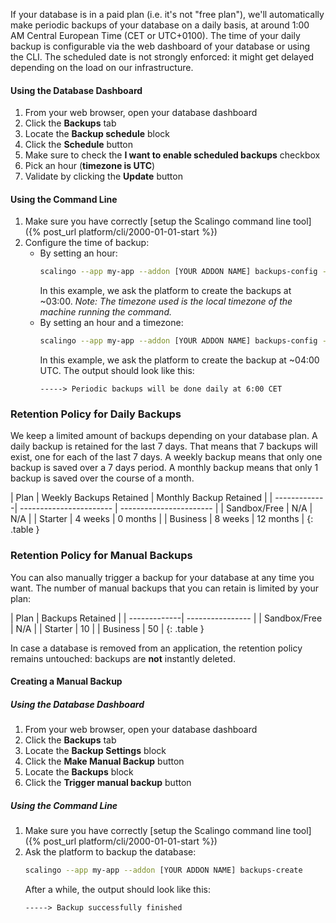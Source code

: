 If your database is in a paid plan (i.e. it's not "free plan"), we'll automatically make periodic backups of your database on a daily basis, at around 1:00 AM Central European Time (CET or UTC+0100). The time of your daily backup is configurable via the web dashboard of your database or using the CLI. The scheduled date is not strongly enforced: it might get delayed depending on the load on our infrastructure.

#### Using the Database Dashboard

1. From your web browser, open your database dashboard
2. Click the **Backups** tab
3. Locate the **Backup schedule** block
4. Click the **Schedule** button
5. Make sure to check the **I want to enable scheduled backups** checkbox
6. Pick an hour (**timezone is UTC**)
7. Validate by clicking the **Update** button

#### Using the Command Line

1. Make sure you have correctly [setup the Scalingo command line tool]({% post_url platform/cli/2000-01-01-start %})
2. Configure the time of backup:
   - By setting an hour:
     ```bash
     scalingo --app my-app --addon [YOUR ADDON NAME] backups-config --schedule-at 3
     ```
     In this example, we ask the platform to create the backups at ~03:00.
     _Note: The timezone used is the local timezone of the machine running the command._
   - By setting an hour and a timezone:
     ```bash
     scalingo --app my-app --addon [YOUR ADDON NAME] backups-config --schedule-at "4:00 UTC"
     ```
     In this example, we ask the platform to create the backup at ~04:00 UTC.
     The output should look like this:
     ```text
     -----> Periodic backups will be done daily at 6:00 CET
     ```

### Retention Policy for Daily Backups

We keep a limited amount of backups depending on your database plan. A daily backup is retained for the last 7 days. That means that 7 backups will exist, one for each of the last 7 days. A weekly backup means that only one backup is saved over a 7 days period. A monthly backup means that only 1 backup is saved over the course of a month.

<div class="overflow-horizontal-content" markdown="1">
| Plan         | Weekly Backups Retained | Monthly Backup Retained |
| -------------| ----------------------- | ----------------------- |
| Sandbox/Free | N/A                     | N/A                     |
| Starter      | 4 weeks                 | 0 months                |
| Business     | 8 weeks                 | 12 months               |
 {: .table }
</div>

### Retention Policy for Manual Backups

You can also manually trigger a backup for your database at any time you want.
The number of manual backups that you can retain is limited by your plan:

<div class="overflow-horizontal-content" markdown="1">
| Plan         | Backups Retained |
| -------------| ---------------- |
| Sandbox/Free | N/A              |
| Starter      | 10               |
| Business     | 50               |
 {: .table }
 </div>

In case a database is removed from an application, the retention policy remains untouched: backups are **not** instantly deleted.

#### Creating a Manual Backup

##### Using the Database Dashboard

1. From your web browser, open your database dashboard
2. Click the **Backups** tab
3. Locate the **Backup Settings** block
4. Click the **Make Manual Backup** button
3. Locate the **Backups** block
4. Click the **Trigger manual backup** button

##### Using the Command Line

1. Make sure you have correctly [setup the Scalingo command line tool]({% post_url platform/cli/2000-01-01-start %})
2. Ask the platform to backup the database:
   ```bash
   scalingo --app my-app --addon [YOUR ADDON NAME] backups-create
   ```
   After a while, the output should look like this:
   ```text
   -----> Backup successfully finished
   ```

